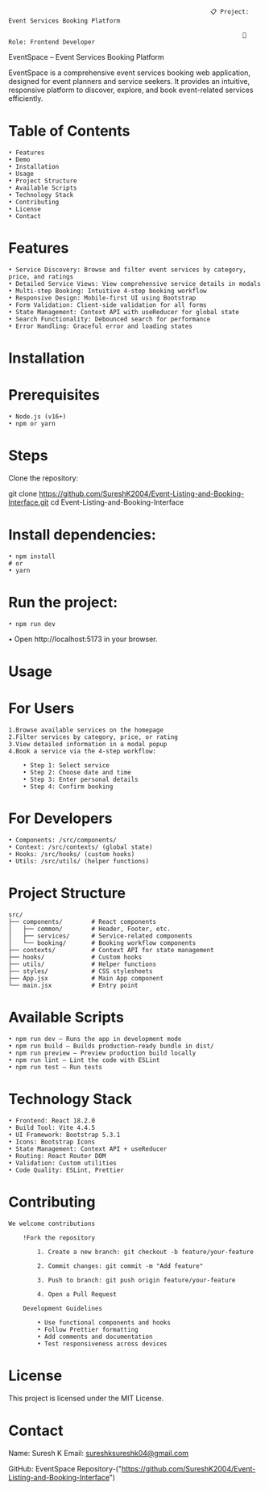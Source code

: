                                                             📋 Project: Event Services Booking Platform

                                                                     🎯 Role: Frontend Developer

EventSpace – Event Services Booking Platform

EventSpace is a comprehensive event services booking web application, designed for event planners and service seekers. It provides an intuitive, responsive platform to discover, explore, and book event-related services efficiently.

# Table of Contents

    • Features
    • Demo
    • Installation
    • Usage
    • Project Structure
    • Available Scripts
    • Technology Stack
    • Contributing
    • License
    • Contact

# Features
    • Service Discovery: Browse and filter event services by category, price, and ratings
    • Detailed Service Views: View comprehensive service details in modals
    • Multi-step Booking: Intuitive 4-step booking workflow
    • Responsive Design: Mobile-first UI using Bootstrap
    • Form Validation: Client-side validation for all forms
    • State Management: Context API with useReducer for global state
    • Search Functionality: Debounced search for performance
    • Error Handling: Graceful error and loading states



# Installation
# Prerequisites
    • Node.js (v16+)
    • npm or yarn

# Steps

Clone the repository:

git clone https://github.com/SureshK2004/Event-Listing-and-Booking-Interface.git
cd Event-Listing-and-Booking-Interface


# Install dependencies:

    • npm install
    # or
    • yarn


# Run the project:

    • npm run dev


• Open http://localhost:5173
     in your browser.

# Usage
# For Users

    1.Browse available services on the homepage
    2.Filter services by category, price, or rating
    3.View detailed information in a modal popup
    4.Book a service via the 4-step workflow:

        • Step 1: Select service
        • Step 2: Choose date and time
        • Step 3: Enter personal details
        • Step 4: Confirm booking

# For Developers

    • Components: /src/components/
    • Context: /src/contexts/ (global state)
    • Hooks: /src/hooks/ (custom hooks)
    • Utils: /src/utils/ (helper functions)

# Project Structure
    src/
    ├── components/        # React components
    │   ├── common/        # Header, Footer, etc.
    │   ├── services/      # Service-related components
    │   └── booking/       # Booking workflow components
    ├── contexts/          # Context API for state management
    ├── hooks/             # Custom hooks
    ├── utils/             # Helper functions
    ├── styles/            # CSS stylesheets
    ├── App.jsx            # Main App component
    └── main.jsx           # Entry point

# Available Scripts

    • npm run dev – Runs the app in development mode
    • npm run build – Builds production-ready bundle in dist/
    • npm run preview – Preview production build locally
    • npm run lint – Lint the code with ESLint
    • npm run test – Run tests

# Technology Stack

    • Frontend: React 18.2.0
    • Build Tool: Vite 4.4.5
    • UI Framework: Bootstrap 5.3.1
    • Icons: Bootstrap Icons
    • State Management: Context API + useReducer
    • Routing: React Router DOM
    • Validation: Custom utilities
    • Code Quality: ESLint, Prettier

# Contributing


    We welcome contributions
        
        !Fork the repository

            1. Create a new branch: git checkout -b feature/your-feature

            2. Commit changes: git commit -m "Add feature"

            3. Push to branch: git push origin feature/your-feature

            4. Open a Pull Request

        Development Guidelines

            • Use functional components and hooks
            • Follow Prettier formatting
            • Add comments and documentation
            • Test responsiveness across devices

# License

This project is licensed under the MIT License.

# Contact

Name: Suresh K
Email: sureshksureshk04@gmail.com

GitHub: EventSpace Repository-("https://github.com/SureshK2004/Event-Listing-and-Booking-Interface")
